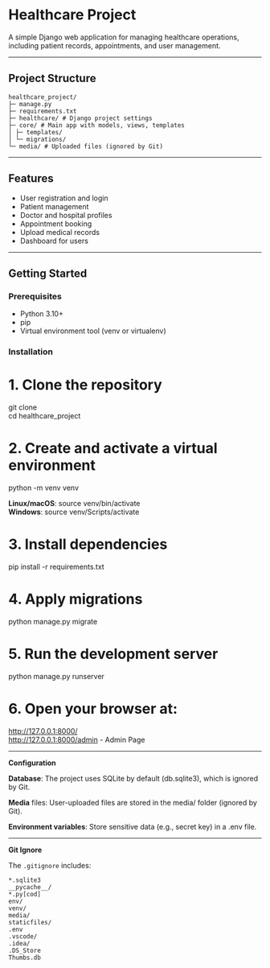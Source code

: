 # Healthcare Project

A simple Django web application for managing healthcare operations, including patient records, appointments, and user management.

---

## Project Structure
```
healthcare_project/
├─ manage.py
├─ requirements.txt
├─ healthcare/ # Django project settings
├─ core/ # Main app with models, views, templates
│ ├─ templates/
│ └─ migrations/
└─ media/ # Uploaded files (ignored by Git)
```

---

## Features

- User registration and login
- Patient management
- Doctor and hospital profiles
- Appointment booking
- Upload medical records
- Dashboard for users

---

## Getting Started

### Prerequisites

- Python 3.10+
- pip
- Virtual environment tool (venv or virtualenv)

### Installation

# 1. Clone the repository
git clone <your-repo-url>  
cd healthcare_project

# 2. Create and activate a virtual environment
python -m venv venv

**Linux/macOS**: source venv/bin/activate  
**Windows**: source venv/Scripts/activate

# 3. Install dependencies
pip install -r requirements.txt

# 4. Apply migrations
python manage.py migrate

# 5. Run the development server
python manage.py runserver

# 6. Open your browser at:
http://127.0.0.1:8000/  
http://127.0.0.1:8000/admin - Admin Page

---
**Configuration**

**Database**: The project uses SQLite by default (db.sqlite3), which is ignored by Git.

**Media** files: User-uploaded files are stored in the media/ folder (ignored by Git).

**Environment variables**: Store sensitive data (e.g., secret key) in a .env file.

---
**Git Ignore**

The `.gitignore` includes:

```
*.sqlite3
__pycache__/
*.py[cod]
env/
venv/
media/
staticfiles/
.env
.vscode/
.idea/
.DS_Store
Thumbs.db

```
